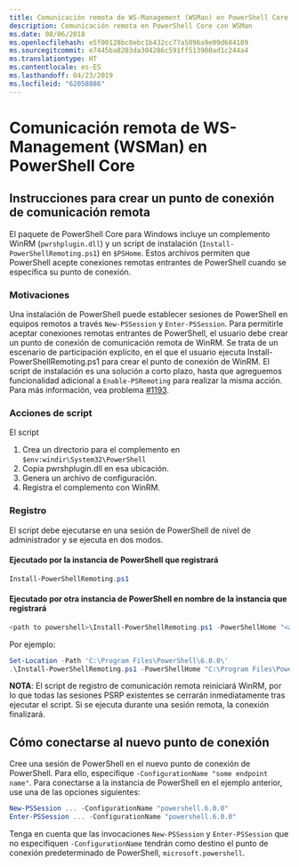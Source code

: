 ```yaml
---
title: Comunicación remota de WS-Management (WSMan) en PowerShell Core
description: Comunicación remota en PowerShell Core con WSMan
ms.date: 08/06/2018
ms.openlocfilehash: e5f00128bc8ebc1b432cc77a5896a9e09d684109
ms.sourcegitcommit: e7445ba8203da304286c591ff513900ad1c244a4
ms.translationtype: HT
ms.contentlocale: es-ES
ms.lasthandoff: 04/23/2019
ms.locfileid: "62058886"
---
```

# <a name="ws-management-wsman-remoting-in-powershell-core"></a>Comunicación remota de WS-Management (WSMan) en PowerShell Core

## <a name="instructions-to-create-a-remoting-endpoint"></a>Instrucciones para crear un punto de conexión de comunicación remota

El paquete de PowerShell Core para Windows incluye un complemento WinRM (`pwrshplugin.dll`) y un script de instalación (`Install-PowerShellRemoting.ps1`) en `$PSHome`.
Estos archivos permiten que PowerShell acepte conexiones remotas entrantes de PowerShell cuando se especifica su punto de conexión.

### <a name="motivation"></a>Motivaciones

Una instalación de PowerShell puede establecer sesiones de PowerShell en equipos remotos a través `New-PSSession` y `Enter-PSSession`.
Para permitirle aceptar conexiones remotas entrantes de PowerShell, el usuario debe crear un punto de conexión de comunicación remota de WinRM.
Se trata de un escenario de participación explícito, en el que el usuario ejecuta Install-PowerShellRemoting.ps1 para crear el punto de conexión de WinRM.
El script de instalación es una solución a corto plazo, hasta que agreguemos funcionalidad adicional a `Enable-PSRemoting` para realizar la misma acción.
Para más información, vea problema [#1193](https://github.com/PowerShell/PowerShell/issues/1193).

### <a name="script-actions"></a>Acciones de script

El script

1. Crea un directorio para el complemento en `$env:windir\System32\PowerShell`
1. Copia pwrshplugin.dll en esa ubicación.
1. Genera un archivo de configuración.
1. Registra el complemento con WinRM.

### <a name="registration"></a>Registro

El script debe ejecutarse en una sesión de PowerShell de nivel de administrador y se ejecuta en dos modos.

#### <a name="executed-by-the-instance-of-powershell-that-it-will-register"></a>Ejecutado por la instancia de PowerShell que registrará

```powershell
Install-PowerShellRemoting.ps1
```

#### <a name="executed-by-another-instance-of-powershell-on-behalf-of-the-instance-that-it-will-register"></a>Ejecutado por otra instancia de PowerShell en nombre de la instancia que registrará

```powershell
<path to powershell>\Install-PowerShellRemoting.ps1 -PowerShellHome "<absolute path to the instance's $PSHOME>"
```

Por ejemplo:

```powershell
Set-Location -Path 'C:\Program Files\PowerShell\6.0.0\'
.\Install-PowerShellRemoting.ps1 -PowerShellHome "C:\Program Files\PowerShell\6.0.0\"
```

**NOTA**: El script de registro de comunicación remota reiniciará WinRM, por lo que todas las sesiones PSRP existentes se cerrarán inmediatamente tras ejecutar el script. Si se ejecuta durante una sesión remota, la conexión finalizará.

## <a name="how-to-connect-to-the-new-endpoint"></a>Cómo conectarse al nuevo punto de conexión

Cree una sesión de PowerShell en el nuevo punto de conexión de PowerShell. Para ello, especifique `-ConfigurationName "some endpoint name"`. Para conectarse a la instancia de PowerShell en el ejemplo anterior, use una de las opciones siguientes:

```powershell
New-PSSession ... -ConfigurationName "powershell.6.0.0"
Enter-PSSession ... -ConfigurationName "powershell.6.0.0"
```

Tenga en cuenta que las invocaciones `New-PSSession` y `Enter-PSSession` que no especifiquen `-ConfigurationName` tendrán como destino el punto de conexión predeterminado de PowerShell, `microsoft.powershell`.